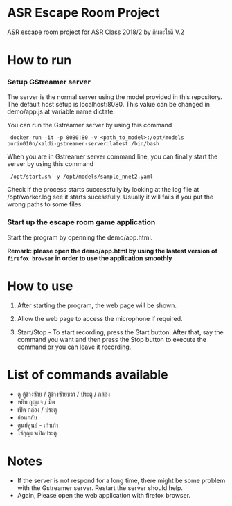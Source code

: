 ASR Escape Room Project
===
ASR escape room project for ASR Class 2018/2 by กินอะไรดี V.2

# How to run

### Setup GStreamer server
The server is the normal server using the model provided in this repository. The default host setup is localhost:8080. This value can be changed in demo/app.js at variable name dictate.

You can run the Gstreamer server by using this command

` docker run -it -p 8080:80 -v <path_to_model>:/opt/models burin010n/kaldi-gstreamer-server:latest /bin/bash`

When you are in Gstreamer server command line, you can finally start the server by using this command

` /opt/start.sh -y /opt/models/sample_nnet2.yaml`

Check if the process starts successfully by looking at the log file at /opt/worker.log see it starts sucessfully. Usually it will fails if you put the wrong paths to some files.

### Start up the escape room game application
Start the program by openning the demo/app.html.

**Remark: please open the demo/app.html by using the lastest version of `firefox browser` in order to use the application smoothly**

# How to use
1.  After starting the program, the web page will be shown.

2.  Allow the web page to access the microphone if required.

3.  Start/Stop - To start recording, press the Start button. After that, say the command you want and then press the Stop button to execute the command or you can leave it recording.

# List of commands available
- ดู ตู้ข้างซ้าย / ตู้ข้างซ้ายขวา / ประตู / กล่อง
- หยิบ กุญแจ / มีด
- เปิด กล่อง / ประตู			
- ย้อนกลับ
- ศูนย์ศูนย์ - เก้าเก้า
- ใช้กุญแจเปิดประตู

# Notes

- If the server is not respond for a long time, there might be some problem with the Gstreamer server. Restart the server should help.
- Again, Please open the web application with firefox browser.
